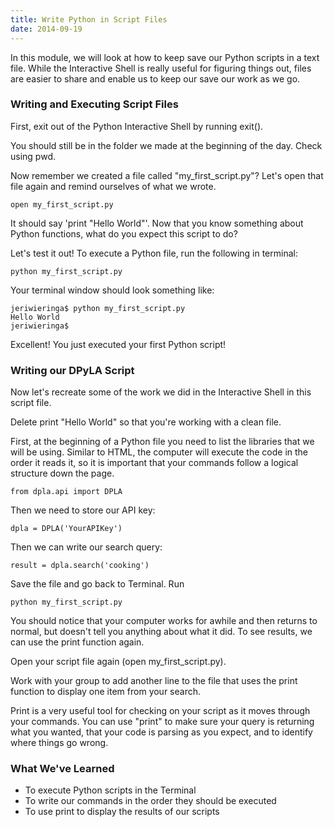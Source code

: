 ```yaml
---
title: Write Python in Script Files
date: 2014-09-19
---
```


In this module, we will look at how to keep save our Python scripts in a text file. While the Interactive Shell is really useful for figuring things out, files are easier to share and enable us to keep our save our work as we go.

### Writing and Executing Script Files

First, exit out of the Python Interactive Shell by running <span class="command">exit()</span>.

You should still be in the folder we made at the beginning of the day. Check using <span class="command">pwd</span>. 

Now remember we created a file called "my_first_script.py"? Let's open that file again and remind ourselves of what we wrote.

	open my_first_script.py

It should say 'print "Hello World"'. Now that you know something about Python functions, what do you expect this script to do?

Let's test it out! To execute a Python file, run the following in terminal:

	python my_first_script.py

Your terminal window should look something like:

	jeriwieringa$ python my_first_script.py
	Hello World
	jeriwieringa$

Excellent! You just executed your first Python script!

### Writing our DPyLA Script

Now let's recreate some of the work we did in the Interactive Shell in this script file.

Delete <span class="command">print "Hello World"</span> so that you're working with a clean file. 

First, at the beginning of a Python file you need to list the libraries that we will be using. Similar to HTML, the computer will execute the code in the order it reads it, so it is important that your commands follow a logical structure down the page. 

	from dpla.api import DPLA

Then we need to store our API key:

	dpla = DPLA('YourAPIKey')

Then we can write our search query:

	result = dpla.search('cooking')

Save the file and go back to Terminal. Run 
	
	python my_first_script.py

You should notice that your computer works for awhile and then returns to normal, but doesn't tell you anything about what it did. To see results, we can use the print function again.

Open your script file again (<span class="command">open my_first_script.py</span>). 

Work with your group to add another line to the file that uses the print function to display one item from your search. 

Print is a very useful tool for checking on your script as it moves through your commands. You can use "print" to make sure your query is returning what you wanted, that your code is parsing as you expect, and to identify where things go wrong. 

### What We've Learned

- To execute Python scripts in the Terminal
- To write our commands in the order they should be executed
- To use print to display the results of our scripts



